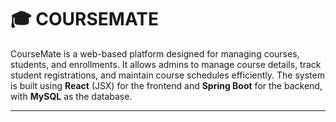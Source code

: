# 🎓 COURSEMATE

CourseMate is a web-based platform designed for managing courses, students, and enrollments. It allows admins to manage course details, track student registrations, and maintain course schedules efficiently. The system is built using **React** (JSX) for the frontend and **Spring Boot** for the backend, with **MySQL** as the database.

---
